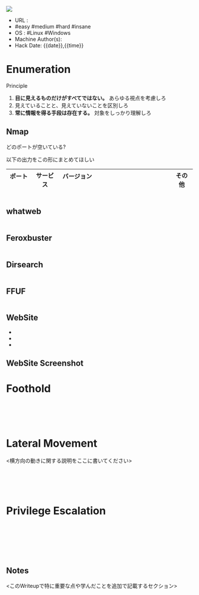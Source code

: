 ![](https://i.imgur.com/MFFHLmO.png)


- URL : 
- #easy #medium #hard #insane
- OS : #Linux #Windows
- Machine Author(s): 
- Hack Date: {{date}},{{time}}

# Enumeration
Principle
1. **目に見えるものだけがすべてではない。** あらゆる視点を考慮しろ
2. 見えていることと、見えていないことを区別しろ
3. **常に情報を得る手段は存在する。** 対象をしっかり理解しろ

## Nmap

どのポートが空いている?

以下の出力をこの形にまとめてほしい

| ポート   | サービス | バージョン                                                          | その他 |
| ----- | ---- | -------------------------------------------------------------- | --- |

```bash

```

## whatweb
```bash

```

## Feroxbuster
```bash

```

## Dirsearch
```bash

```

## FFUF
```bash

```

## WebSite
- 
- 
- 
## WebSite Screenshot


# Foothold

```bash

```

```bash

```

```bash

```

```bash

```

```bash

```





# Lateral Movement
<横方向の動きに関する説明をここに書いてください>
```bash

```

```bash

```

```bash

```

```bash

```

```bash

```






# Privilege Escalation

```bash

```

```bash

```

```bash

```

```bash

```

```bash

```

```bash

```

```bash

```







## Notes



<このWriteupで特に重要な点や学んだことを追加で記載するセクション>

